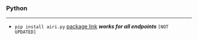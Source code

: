 ### Python

---

- `pip install airi.py` [package link](https://pypi.org/project/airi.py/) _**works for all endpoints**_ `[NOT UPDATED]`
